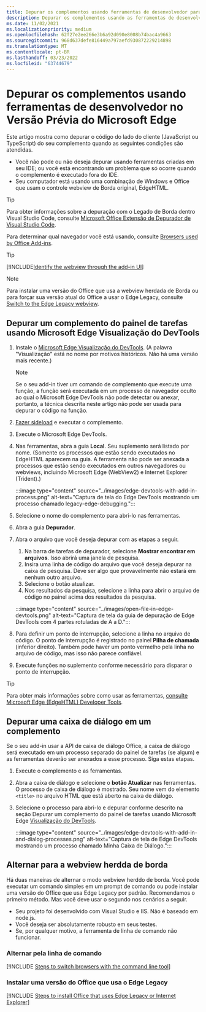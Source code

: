 ```yaml
---
title: Depurar os complementos usando ferramentas de desenvolvedor para Versão Prévia do Microsoft Edge
description: Depurar os complementos usando as ferramentas de desenvolvedor no Versão Prévia do Microsoft Edge.
ms.date: 11/02/2021
ms.localizationpriority: medium
ms.openlocfilehash: 62f27e2ee266e3b6a92d090e8008b74bac4a9663
ms.sourcegitcommit: 968d637defe816449a797aefd930872229214898
ms.translationtype: MT
ms.contentlocale: pt-BR
ms.lasthandoff: 03/23/2022
ms.locfileid: "63744679"
---
```

# <a name="debug-add-ins-using-developer-tools-in-microsoft-edge-legacy"></a>Depurar os complementos usando ferramentas de desenvolvedor no Versão Prévia do Microsoft Edge

Este artigo mostra como depurar o código do lado do cliente (JavaScript ou TypeScript) do seu complemento quando as seguintes condições são atendidas.

- Você não pode ou não deseja depurar usando ferramentas criadas em seu IDE; ou você está encontrando um problema que só ocorre quando o complemento é executado fora do IDE.
- Seu computador está usando uma combinação de Windows e Office que usam o controle webview de Borda original, EdgeHTML.

> [!TIP]
> Para obter informações sobre a depuração com o Legado de Borda dentro Visual Studio Code, consulte [Microsoft Office Extensão de Depurador de Visual Studio Code](debug-with-vs-extension.md).

Para determinar qual navegador você está usando, consulte [Browsers used by Office Add-ins](../concepts/browsers-used-by-office-web-add-ins.md). 

> [!TIP]
> [!INCLUDE[Identify the webview through the add-in UI](../includes/identify-webview-in-ui.md)]

> [!NOTE]
> Para instalar uma versão do Office que usa a webview herdada de Borda ou para forçar sua versão atual do Office a usar o Edge Legacy, consulte [Switch to the Edge Legacy webview](#switch-to-the-edge-legacy-webview).

## <a name="debug-a-task-pane-add-in-using-microsoft-edge-devtools-preview"></a>Depurar um complemento do painel de tarefas usando Microsoft Edge Visualização do DevTools

1. Instale o [Microsoft Edge Visualização do DevTools](https://www.microsoft.com/p/microsoft-edge-devtools-preview/9mzbfrmz0mnj?activetab=pivot%3Aoverviewtab). (A palavra "Visualização" está no nome por motivos históricos. Não há uma versão mais recente.)

   > [!NOTE]
   > Se o seu add-in tiver [](../design/add-in-commands.md) um comando de complemento que execute uma função, a função será executada em um processo de navegador oculto ao qual o Microsoft Edge DevTools não pode detectar ou anexar, portanto, a técnica descrita neste artigo não pode ser usada para depurar o código na função.

1. [Fazer sideload](create-a-network-shared-folder-catalog-for-task-pane-and-content-add-ins.md) e executar o complemento.
1. Execute o Microsoft Edge DevTools.
1. Nas ferramentas, abra a guia **Local**. Seu suplemento será listado por nome. (Somente os processos que estão sendo executados no EdgeHTML aparecem na guia. A ferramenta não pode ser anexada a processos que estão sendo executados em outros navegadores ou webviews, incluindo Microsoft Edge (WebView2) e Internet Explorer (Trident).)

   :::image type="content" source="../images/edge-devtools-with-add-in-process.png" alt-text="Captura de tela do Edge DevTools mostrando um processo chamado legacy-edge-debugging.":::

1. Selecione o nome do complemento para abri-lo nas ferramentas.
1. Abra a guia **Depurador**.
1. Abra o arquivo que você deseja depurar com as etapas a seguir.

   1. Na barra de tarefas de depurador, selecione **Mostrar encontrar em arquivos**. Isso abrirá uma janela de pesquisa.
   1. Insira uma linha de código do arquivo que você deseja depurar na caixa de pesquisa. Deve ser algo que provavelmente não estará em nenhum outro arquivo.
   1. Selecione o botão atualizar.
   1. Nos resultados da pesquisa, selecione a linha para abrir o arquivo de código no painel acima dos resultados da pesquisa.

   :::image type="content" source="../images/open-file-in-edge-devtools.png" alt-text="Captura de tela da guia de depuração de Edge DevTools com 4 partes rotuladas de A a D.":::

1. Para definir um ponto de interrupção, selecione a linha no arquivo de código. O ponto de interrupção é registrado no painel **Pilha de chamada** (inferior direito). Também pode haver um ponto vermelho pela linha no arquivo de código, mas isso não parece confiável.
1. Execute funções no suplemento conforme necessário para disparar o ponto de interrupção.

> [!TIP]
> Para obter mais informações sobre como usar as ferramentas, [consulte Microsoft Edge (EdgeHTML) Developer Tools](/archive/microsoft-edge/legacy/developer/devtools-guide/).

## <a name="debug-a-dialog-in-an-add-in"></a>Depurar uma caixa de diálogo em um complemento

Se o seu add-in usar a API de caixa de diálogo Office, a caixa de diálogo será executado em um processo separado do painel de tarefas (se algum) e as ferramentas deverão ser anexados a esse processo. Siga estas etapas.

1. Execute o complemento e as ferramentas.
1. Abra a caixa de diálogo e selecione o **botão Atualizar** nas ferramentas. O processo de caixa de diálogo é mostrado. Seu nome vem do elemento `<title>` no arquivo HTML que está aberto na caixa de diálogo.
1. Selecione o processo para abri-lo e depurar conforme descrito na seção Depurar um complemento do painel de tarefas usando Microsoft Edge [Visualização do DevTools](#debug-a-task-pane-add-in-using-microsoft-edge-devtools-preview).

   :::image type="content" source="../images/edge-devtools-with-add-in-and-dialog-processes.png" alt-text="Captura de tela de Edge DevTools mostrando um processo chamado Minha Caixa de Diálogo.":::

## <a name="switch-to-the-edge-legacy-webview"></a>Alternar para a webview herdda de borda

Há duas maneiras de alternar o modo webview herddo de borda. Você pode executar um comando simples em um prompt de comando ou pode instalar uma versão do Office que usa Edge Legacy por padrão. Recomendamos o primeiro método. Mas você deve usar o segundo nos cenários a seguir.

- Seu projeto foi desenvolvido com Visual Studio e IIS. Não é baseado em node.js.
- Você deseja ser absolutamente robusto em seus testes.
- Se, por qualquer motivo, a ferramenta de linha de comando não funcionar.

### <a name="switch-via-the-command-line"></a>Alternar pela linha de comando

[!INCLUDE [Steps to switch browsers with the command line tool](../includes/use-legacy-edge-or-ie.md)]

### <a name="install-a-version-of-office-that-uses-edge-legacy"></a>Instalar uma versão do Office que usa o Edge Legacy

[!INCLUDE [Steps to install Office that uses Edge Legacy or Internet Explorer](../includes/install-office-that-uses-legacy-edge-or-ie.md)]
